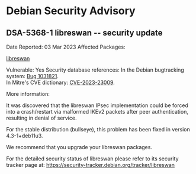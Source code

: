 
Debian Security Advisory
========================


DSA-5368-1 libreswan -- security update
---------------------------------------



Date Reported:
03 Mar 2023
Affected Packages:

[libreswan](https://packages.debian.org/src:libreswan)

Vulnerable:
Yes
Security database references:
In the Debian bugtracking system: [Bug 1031821](https://bugs.debian.org/cgi-bin/bugreport.cgi?bug=1031821).  
In Mitre's CVE dictionary: [CVE-2023-23009](https://security-tracker.debian.org/tracker/CVE-2023-23009).  

More information:

It was discovered that the libreswan IPsec implementation could be
forced into a crash/restart via malformed IKEv2 packets after peer
authentication, resulting in denial of service.


For the stable distribution (bullseye), this problem has been fixed in
version 4.3-1+deb11u3.


We recommend that you upgrade your libreswan packages.


For the detailed security status of libreswan please refer to its
security tracker page at:
<https://security-tracker.debian.org/tracker/libreswan>





